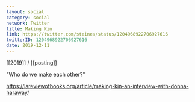 ```yaml
---
layout: social
category: social
network: Twitter
title: Making Kin
link: https://twitter.com/steinea/status/1204968922706927616
twitterID: 1204968922706927616
date: 2019-12-11
---
```


[[2019]] / [[posting]]

"Who do we make each other?"

<https://lareviewofbooks.org/article/making-kin-an-interview-with-donna-haraway/>
